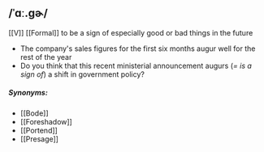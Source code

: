 ## /ˈɑː.ɡɚ/ 
[[V]] [[Formal]]
to be a sign of especially good or bad things in the future

- The company's sales figures for the first six months augur well for the rest of the year
- Do you think that this recent ministerial announcement augurs (*= is a sign of*) a shift in government policy?

##### Synonyms:
- [[Bode]]
- [[Foreshadow]]
- [[Portend]]
- [[Presage]]

